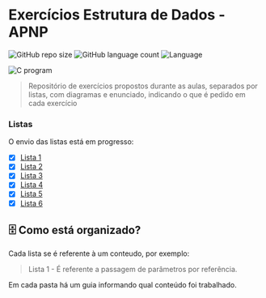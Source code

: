 # Exercícios Estrutura de Dados - APNP 



![GitHub repo size](https://img.shields.io/github/repo-size/yxav/data-structure-c?style=for-the-badge)
![GitHub language count](https://img.shields.io/github/languages/count/yxav/data-structure-c?style=for-the-badge)
![Language](https://img.shields.io/badge/Language-C-blue?style=for-the-badge&logo=appveyor)


<img src="https://cdn.hswstatic.com/gif/c-program.jpg" alt="C program">

> Repositório de exercícios propostos durante as aulas, separados por listas, com diagramas e enunciado, indicando o que é pedido em cada exercício

### Listas

O envio das listas está em progresso:

- [x] [Lista 1](https://github.com/Yxav/data-structure-c/tree/master/lista-1 "Exercícios Lista 1")
- [x] [Lista 2](https://github.com/Yxav/data-structure-c/tree/master/lista2 "Exercícios Lista 2")
- [x] [Lista 3](https://github.com/Yxav/data-structure-c/tree/master/lista-3 "Exercícios Lista 3")
- [x] [Lista 4](https://github.com/Yxav/data-structure-c/tree/master/lista-4 "Exercícios Lista 4")
- [x] [Lista 5](https://github.com/Yxav/data-structure-c/tree/master/lista-5-PE "Exercícios Lista 5")
- [x] [Lista 6](https://github.com/Yxav/data-structure-c/tree/master/lista-6 "Exercícios Lista 5")

## 🗄️ Como está organizado?

Cada lista se é referente à um conteudo, por exemplo:

> Lista 1 - É referente a passagem de parâmetros por referência.

Em cada pasta há um guia informando qual conteúdo foi trabalhado.
